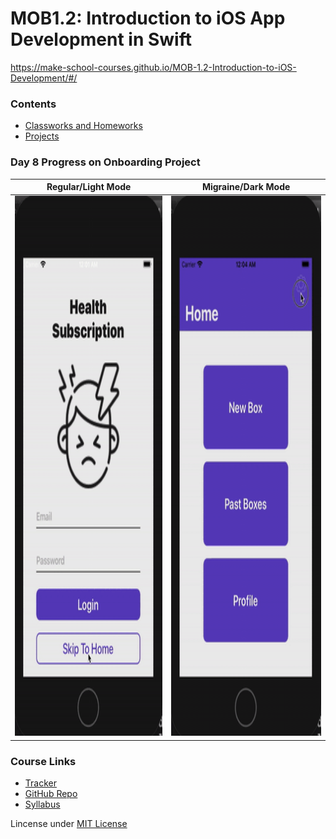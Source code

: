 # MOB1.2: Introduction to iOS App Development in Swift
https://make-school-courses.github.io/MOB-1.2-Introduction-to-iOS-Development/#/

### Contents
- [Classworks and Homeworks](MobileClasswork)
- [Projects](Projects)

### Day 8 Progress on Onboarding Project
__Regular/Light Mode__             |  __Migraine/Dark Mode__
:-------------------------:|:-------------------------:
<img src="https://github.com/SamuelFolledo/MOB1.2/blob/master/MobileClasswork/static/gif/day8DemoLight.gif" width="428" height="864">  |  <img src="https://github.com/SamuelFolledo/MOB1.2/blob/master/MobileClasswork/static/gif/day8DemoDark.gif" width="428" height="864">


### Course Links
- [Tracker](https://make.sc/mob1.2-tracker)
- [GitHub Repo](https://github.com/Make-School-Courses/MOB-1.2-Introduction-to-iOS-Development)
- [Syllabus](https://make-school-courses.github.io/MOB-1.2-Introduction-to-iOS-Development/#/README)

Lincense under [MIT License](LICENSE)
